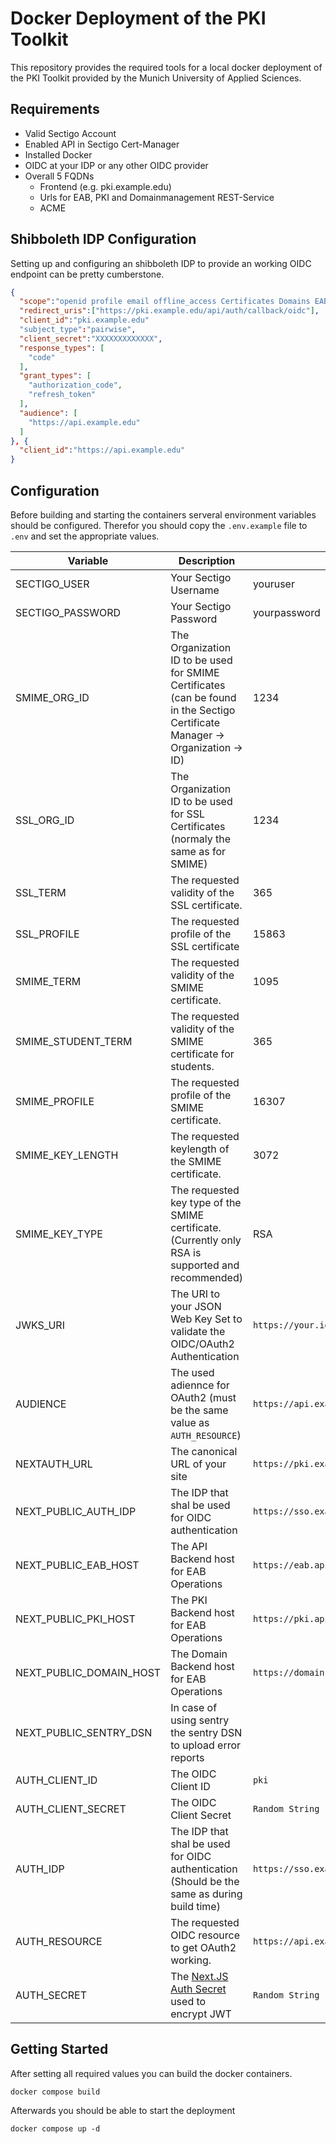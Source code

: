 # Docker Deployment of the PKI Toolkit

This repository provides the required tools for a local docker deployment of the PKI Toolkit provided by the Munich University of Applied Sciences.

## Requirements

- Valid Sectigo Account
- Enabled API in Sectigo Cert-Manager
- Installed Docker 
- OIDC at your IDP or any other OIDC provider
- Overall 5 FQDNs
  - Frontend (e.g. pki.example.edu)
  - Urls for EAB, PKI and Domainmanagement REST-Service
  - ACME


## Shibboleth IDP Configuration

Setting up and configuring an shibboleth IDP to provide an working OIDC endpoint can be pretty cumberstone.

```.json
{
  "scope":"openid profile email offline_access Certificates Domains EAB",
  "redirect_uris":["https://pki.example.edu/api/auth/callback/oidc"],
  "client_id":"pki.example.edu"
  "subject_type":"pairwise",
  "client_secret":"XXXXXXXXXXXXX",
  "response_types": [
    "code"
  ],
  "grant_types": [
    "authorization_code",
    "refresh_token"
  ],
  "audience": [
    "https://api.example.edu"
  ]
}, {
  "client_id":"https://api.example.edu"
}

```


## Configuration

Before building and starting the containers serveral environment variables should be configured. Therefor you should copy the `.env.example` file to `.env` and set the appropriate values.

| Variable                | Description                                                                                                                     | Example Value                                          |
| ----------------------- | ------------------------------------------------------------------------------------------------------------------------------- | ------------------------------------------------------ |
| SECTIGO_USER            | Your Sectigo Username                                                                                                           | youruser                                               |
| SECTIGO_PASSWORD        | Your Sectigo Password                                                                                                           | yourpassword                                           |
| SMIME_ORG_ID            | The Organization ID to be used for SMIME Certificates (can be found in the Sectigo Certificate Manager -> Organization -> ID) | 1234                                                   |
| SSL_ORG_ID              | The Organization ID to be used for SSL Certificates (normaly the same as for SMIME)                                             | 1234                                                   |
| SSL_TERM                | The requested validity of the SSL certificate.                                                                                  | 365                                                    |
| SSL_PROFILE             | The requested profile of the SSL certificate                                                                                    | 15863                                                  |
| SMIME_TERM              | The requested validity of the SMIME certificate.                                                                                | 1095                                                   |
| SMIME_STUDENT_TERM      | The requested validity of the SMIME certificate for students.                                                                   | 365                                                    |
| SMIME_PROFILE           | The requested profile of the SMIME certificate.                                                                                 | 16307                                                  |
| SMIME_KEY_LENGTH        | The requested keylength of the SMIME certificate.                                                                               | 3072                                                   |
| SMIME_KEY_TYPE          | The requested key type of the SMIME certificate. (Currently only RSA is supported and recommended)                              | RSA                                                    |
| JWKS_URI                | The URI to your JSON Web Key Set to validate the OIDC/OAuth2 Authentication                                                     | `https://your.idp.example.edu/idp/profile/oidc/keyset` |
| AUDIENCE                | The used adiennce for OAuth2 (must be the same value as `AUTH_RESOURCE`)                                                        | `https://api.example.edu`                              |
| NEXTAUTH_URL            | The canonical URL of your site                                                                                                  | `https://pki.example.edu`                              |
| NEXT_PUBLIC_AUTH_IDP    | The IDP that shal be used for OIDC authentication                                                                               | `https://sso.example.edu`                              |
| NEXT_PUBLIC_EAB_HOST    | The API Backend host for EAB Operations                                                                                         | `https://eab.api.example.edu`                          |
| NEXT_PUBLIC_PKI_HOST    | The PKI Backend host for EAB Operations                                                                                         | `https://pki.api.example.edu`                          |
| NEXT_PUBLIC_DOMAIN_HOST | The Domain Backend host for EAB Operations                                                                                      | `https://domain.api.example.edu`                       |
| NEXT_PUBLIC_SENTRY_DSN  | In case of using sentry the sentry DSN to upload error reports                                                                  |                                                        |
| AUTH_CLIENT_ID          | The OIDC Client ID                                                                                                              | `pki`                                                  |
| AUTH_CLIENT_SECRET      | The OIDC Client Secret                                                                                                          | `Random String`                                        |
| AUTH_IDP                | The IDP that shal be used for OIDC authentication (Should be the same as during build time)                                     | `https://sso.example.edu`                              |
| AUTH_RESOURCE           | The requested OIDC resource to get OAuth2 working.                                                                              | `https://api.example.edu`                              |
| AUTH_SECRET             | The [Next.JS Auth Secret](https://next-auth.js.org/configuration/options#secret) used to encrypt JWT                            | `Random String`                                         |

## Getting Started

After setting all required values you can build the docker containers. 

```
docker compose build
```

Afterwards you should be able to start the deployment

```
docker compose up -d
```